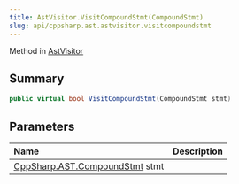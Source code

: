 ```yaml
---
title: AstVisitor.VisitCompoundStmt(CompoundStmt)
slug: api/cppsharp.ast.astvisitor.visitcompoundstmt
---
```

Method in [AstVisitor](/api/cppsharp/ast/astvisitor)

## Summary



```csharp
public virtual bool VisitCompoundStmt(CompoundStmt stmt)
```

## Parameters

|Name|Description|
|:---|:---|
|[CppSharp.AST.CompoundStmt](/api/cppsharp/ast/compoundstmt) stmt||

